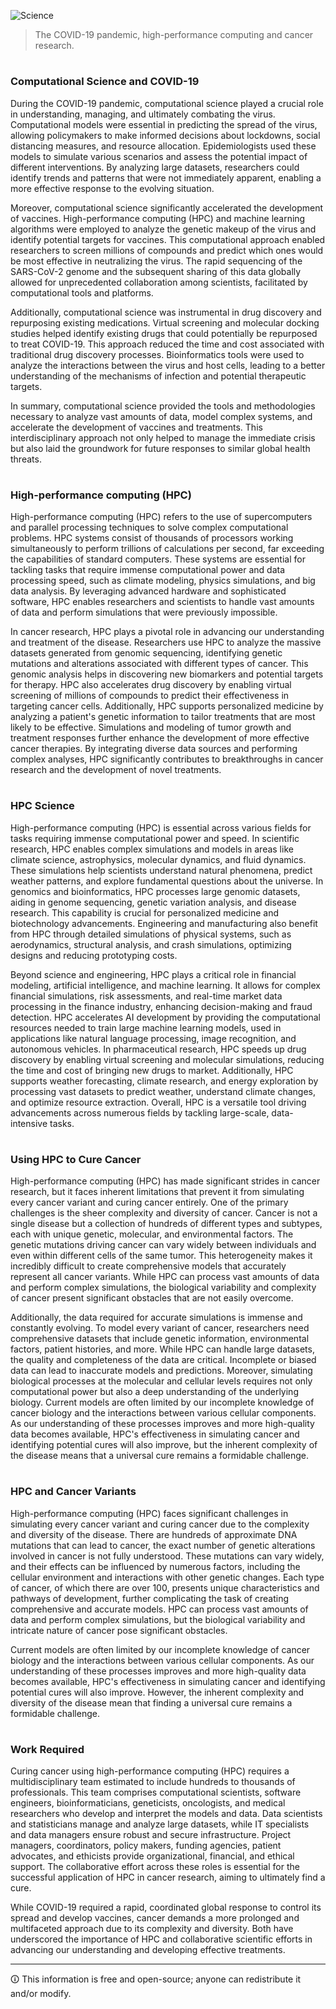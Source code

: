 ![Science](https://github.com/sourceduty/COVID-19/assets/123030236/80959b03-fd57-4a48-b186-f94eca437d91)

> The COVID-19 pandemic, high-performance computing and cancer research.

#
### Computational Science and COVID-19

During the COVID-19 pandemic, computational science played a crucial role in understanding, managing, and ultimately combating the virus. Computational models were essential in predicting the spread of the virus, allowing policymakers to make informed decisions about lockdowns, social distancing measures, and resource allocation. Epidemiologists used these models to simulate various scenarios and assess the potential impact of different interventions. By analyzing large datasets, researchers could identify trends and patterns that were not immediately apparent, enabling a more effective response to the evolving situation.

Moreover, computational science significantly accelerated the development of vaccines. High-performance computing (HPC) and machine learning algorithms were employed to analyze the genetic makeup of the virus and identify potential targets for vaccines. This computational approach enabled researchers to screen millions of compounds and predict which ones would be most effective in neutralizing the virus. The rapid sequencing of the SARS-CoV-2 genome and the subsequent sharing of this data globally allowed for unprecedented collaboration among scientists, facilitated by computational tools and platforms.

Additionally, computational science was instrumental in drug discovery and repurposing existing medications. Virtual screening and molecular docking studies helped identify existing drugs that could potentially be repurposed to treat COVID-19. This approach reduced the time and cost associated with traditional drug discovery processes. Bioinformatics tools were used to analyze the interactions between the virus and host cells, leading to a better understanding of the mechanisms of infection and potential therapeutic targets.

In summary, computational science provided the tools and methodologies necessary to analyze vast amounts of data, model complex systems, and accelerate the development of vaccines and treatments. This interdisciplinary approach not only helped to manage the immediate crisis but also laid the groundwork for future responses to similar global health threats.

#
### High-performance computing (HPC)

High-performance computing (HPC) refers to the use of supercomputers and parallel processing techniques to solve complex computational problems. HPC systems consist of thousands of processors working simultaneously to perform trillions of calculations per second, far exceeding the capabilities of standard computers. These systems are essential for tackling tasks that require immense computational power and data processing speed, such as climate modeling, physics simulations, and big data analysis. By leveraging advanced hardware and sophisticated software, HPC enables researchers and scientists to handle vast amounts of data and perform simulations that were previously impossible.

In cancer research, HPC plays a pivotal role in advancing our understanding and treatment of the disease. Researchers use HPC to analyze the massive datasets generated from genomic sequencing, identifying genetic mutations and alterations associated with different types of cancer. This genomic analysis helps in discovering new biomarkers and potential targets for therapy. HPC also accelerates drug discovery by enabling virtual screening of millions of compounds to predict their effectiveness in targeting cancer cells. Additionally, HPC supports personalized medicine by analyzing a patient's genetic information to tailor treatments that are most likely to be effective. Simulations and modeling of tumor growth and treatment responses further enhance the development of more effective cancer therapies. By integrating diverse data sources and performing complex analyses, HPC significantly contributes to breakthroughs in cancer research and the development of novel treatments.

#
### HPC Science

High-performance computing (HPC) is essential across various fields for tasks requiring immense computational power and speed. In scientific research, HPC enables complex simulations and models in areas like climate science, astrophysics, molecular dynamics, and fluid dynamics. These simulations help scientists understand natural phenomena, predict weather patterns, and explore fundamental questions about the universe. In genomics and bioinformatics, HPC processes large genomic datasets, aiding in genome sequencing, genetic variation analysis, and disease research. This capability is crucial for personalized medicine and biotechnology advancements. Engineering and manufacturing also benefit from HPC through detailed simulations of physical systems, such as aerodynamics, structural analysis, and crash simulations, optimizing designs and reducing prototyping costs.

Beyond science and engineering, HPC plays a critical role in financial modeling, artificial intelligence, and machine learning. It allows for complex financial simulations, risk assessments, and real-time market data processing in the finance industry, enhancing decision-making and fraud detection. HPC accelerates AI development by providing the computational resources needed to train large machine learning models, used in applications like natural language processing, image recognition, and autonomous vehicles. In pharmaceutical research, HPC speeds up drug discovery by enabling virtual screening and molecular simulations, reducing the time and cost of bringing new drugs to market. Additionally, HPC supports weather forecasting, climate research, and energy exploration by processing vast datasets to predict weather, understand climate changes, and optimize resource extraction. Overall, HPC is a versatile tool driving advancements across numerous fields by tackling large-scale, data-intensive tasks.

#
### Using HPC to Cure Cancer

High-performance computing (HPC) has made significant strides in cancer research, but it faces inherent limitations that prevent it from simulating every cancer variant and curing cancer entirely. One of the primary challenges is the sheer complexity and diversity of cancer. Cancer is not a single disease but a collection of hundreds of different types and subtypes, each with unique genetic, molecular, and environmental factors. The genetic mutations driving cancer can vary widely between individuals and even within different cells of the same tumor. This heterogeneity makes it incredibly difficult to create comprehensive models that accurately represent all cancer variants. While HPC can process vast amounts of data and perform complex simulations, the biological variability and complexity of cancer present significant obstacles that are not easily overcome.

Additionally, the data required for accurate simulations is immense and constantly evolving. To model every variant of cancer, researchers need comprehensive datasets that include genetic information, environmental factors, patient histories, and more. While HPC can handle large datasets, the quality and completeness of the data are critical. Incomplete or biased data can lead to inaccurate models and predictions. Moreover, simulating biological processes at the molecular and cellular levels requires not only computational power but also a deep understanding of the underlying biology. Current models are often limited by our incomplete knowledge of cancer biology and the interactions between various cellular components. As our understanding of these processes improves and more high-quality data becomes available, HPC's effectiveness in simulating cancer and identifying potential cures will also improve, but the inherent complexity of the disease means that a universal cure remains a formidable challenge.

#
### HPC and Cancer Variants

High-performance computing (HPC) faces significant challenges in simulating every cancer variant and curing cancer due to the complexity and diversity of the disease. There are hundreds of approximate DNA mutations that can lead to cancer, the exact number of genetic alterations involved in cancer is not fully understood. These mutations can vary widely, and their effects can be influenced by numerous factors, including the cellular environment and interactions with other genetic changes. Each type of cancer, of which there are over 100, presents unique characteristics and pathways of development, further complicating the task of creating comprehensive and accurate models. HPC can process vast amounts of data and perform complex simulations, but the biological variability and intricate nature of cancer pose significant obstacles.

Current models are often limited by our incomplete knowledge of cancer biology and the interactions between various cellular components. As our understanding of these processes improves and more high-quality data becomes available, HPC's effectiveness in simulating cancer and identifying potential cures will also improve. However, the inherent complexity and diversity of the disease mean that finding a universal cure remains a formidable challenge.

#
### Work Required

Curing cancer using high-performance computing (HPC) requires a multidisciplinary team estimated to include hundreds to thousands of professionals. This team comprises computational scientists, software engineers, bioinformaticians, geneticists, oncologists, and medical researchers who develop and interpret the models and data. Data scientists and statisticians manage and analyze large datasets, while IT specialists and data managers ensure robust and secure infrastructure. Project managers, coordinators, policy makers, funding agencies, patient advocates, and ethicists provide organizational, financial, and ethical support. The collaborative effort across these roles is essential for the successful application of HPC in cancer research, aiming to ultimately find a cure.

While COVID-19 required a rapid, coordinated global response to control its spread and develop vaccines, cancer demands a more prolonged and multifaceted approach due to its complexity and diversity. Both have underscored the importance of HPC and collaborative scientific efforts in advancing our understanding and developing effective treatments.

***
🛈 This information is free and open-source; anyone can redistribute it and/or modify.
